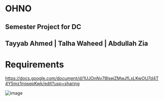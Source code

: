 # OHNO
## Semester Project for DC
## Tayyab Ahmed | Talha Waheed | Abdullah Zia

# Requirements
https://docs.google.com/document/d/1UJOnNv78IsejZMwJfLxLKwOU7d4T4Y5mz1irqsepKwk/edit?usp=sharing

![image](https://user-images.githubusercontent.com/67947150/171646681-67135e86-ec3a-4cce-a5b8-6db14adf870e.png)
